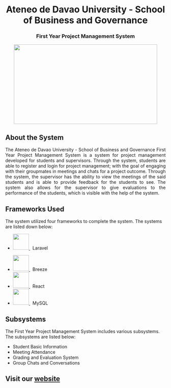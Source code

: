 <h1 align="center">
  <br>
	Ateneo de Davao University - School of Business and Governance
</h1>

<h3 align="center">
	First Year Project Management System
  <br>
</h3>

<div align="center">
	<a href="http://sbg.addu.edu.ph">
		<img src="http://sbg.addu.edu.ph/wp-content/uploads/2020/06/download_sbg_ADDU_logo_condensed_fullcolor.jpg" width="450" height="250">
	</a>
</div>

## About the System

<div align="justify">
	The Ateneo de Davao University - School of Business and Governance First Year Project Management System is a system for project management developed for students and supervisors. Through the system, students are able to register and login for project management; with the goal of engaging with their groupmates in meetings and chats for a project outcome. Through the system, the supervisor has the ability to view the meetings of the said students and is able to provide feedback for the students to see. The system also allows for the supervisor to give evaluations to the performance of the students, which is visible with the help of the system.
</div>

## Frameworks Used

The system utilized four frameworks to complete the system. The systems are listed down below:

* <p> <a href="https://laravel.com">
		<img src="https://upload.wikimedia.org/wikipedia/commons/thumb/9/9a/Laravel.svg/985px-Laravel.svg.png" width="50" height="50">
	</a>
	&nbsp; Laravel
* <a href="breeze.github.io/doc-js/">
		<img src="https://avatars.githubusercontent.com/u/6954821?s=280&v=4" width="50" height="50">
	</a>
	&nbsp; Breeze
* <a href="https://reactjs.org">
		<img src="https://upload.wikimedia.org/wikipedia/commons/thumb/a/a7/React-icon.svg/1200px-React-icon.svg.png" width="50" height="50">
	</a>
	&nbsp; React
* <a href="https://www.mysql.com">
		<img src="https://cdn-icons-png.flaticon.com/512/5968/5968313.png" width="50" height="50">
	</a>
	&nbsp; MySQL
</p>

## Subsystems

The First Year Project Management System includes various subsystems. The subsystems are listed below:

* Student Basic Information
* Meeting Attendance
* Grading and Evaluation System
* Group Chats and Conversations

## Visit our [website](http://sbg.addu.edu.ph)
